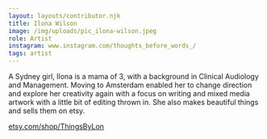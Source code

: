 ```yaml
---
layout: layouts/contributor.njk
title: Ilona Wilson
image: /img/uploads/pic_ilona-wilson.jpeg
role: Artist
instagram: www.instagram.com/thoughts_before_words_/
tags: artist
---
```

A Sydney girl, Ilona is a mama of 3, with a background in Clinical Audiology and Management. Moving to Amsterdam enabled her to change direction and explore her creativity again with a focus on writing and mixed media artwork with a little bit of editing thrown in. She also makes beautiful things and sells them on etsy.

[etsy.com/shop/ThingsByLon](https://www.etsy.com/shop/ThingsByLon)